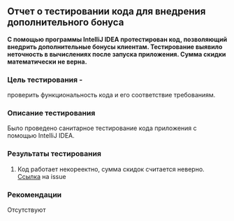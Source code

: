 ## Отчет о тестировании кода для внедрения дополнительного бонуса
**С помощью программы IntelliJ IDEA протестирован код, позволяющий внедрить дополнительные бонусы клиентам. Тестирование выявило неточность в вычислениях после запуска приложения. Сумма скидки математически не верна.**

### Цель тестирования - 

проверить функциональность кода и его соответствие требованиям.

### Описание тестирования

 Было проведено санитарное тестирование кода приложения с помощью IntelliJ IDEA. 

### Результаты тестирования

1. Код работает некореектно, сумма скидок считается неверно. [Ссылка](https://github.com/baskrasen/javaqa-homeworks_programming_1.2_precision/issues) на issue
### Рекомендации
Отсутствуют
